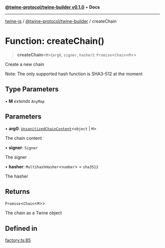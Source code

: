 [**@twine-protocol/twine-builder v0.1.0**](../index.md) • **Docs**

***

[twine-js](../../../index.md) / [@twine-protocol/twine-builder](../index.md) / createChain

# Function: createChain()

> **createChain**\<`M`\>(`arg0`, `signer`, `hasher`): `Promise`\<`Chain`\<`M`\>\>

Create a new chain

Note: The only supported hash function is SHA3-512 at the moment

## Type Parameters

• **M** *extends* `AnyMap`

## Parameters

• **arg0**: [`UnsanitizedChainContent`](../interfaces/UnsanitizedChainContent.md)\<`object` \| `M`\>

The chain content

• **signer**: `Signer`

The signer

• **hasher**: `MultihashHasher`\<`number`\> = `sha3512`

The hasher

## Returns

`Promise`\<`Chain`\<`M`\>\>

The chain as a Twine object

## Defined in

[factory.ts:85](https://github.com/twine-protocol/twine-js/blob/fb5041c7a2da4a796f653066248604ca1c5dccc6/packages/twine-builder/src/factory.ts#L85)

